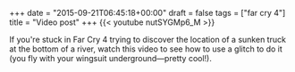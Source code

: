 +++
date = "2015-09-21T06:45:18+00:00"
draft = false
tags = ["far cry 4"]
title = "Video post"
+++
{{< youtube nutSYGMp6_M >}}

If you're stuck in Far Cry 4 trying to discover the location of a sunken truck at the bottom of a river, watch this video to see how to use a glitch to do it (you fly with your wingsuit underground—pretty cool!).
